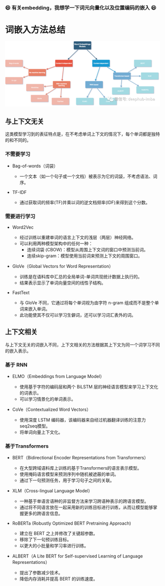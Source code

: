 ### :smile: 有关embedding，我想学一下词元向量化以及位置编码的嵌入 :laughing:




# 词嵌入方法总结

![词嵌入模型分类](../static/embedding/word_embedding.png)

## 与上下文无关

这类模型学习到的表征特点是，在不考虑单词上下文的情况下，每个单词都是独特的和不同的。

### 不需要学习

- Bag-of-words（词袋）
  * 一个文本（如一个句子或一个文档）被表示为它的词袋，不考虑语法、词序。

- TF-IDF
  * 通过获取词的频率(TF)并乘以词的逆文档频率(IDF)来得到这个分数。

### 需要进行学习

- Word2Vec
  * 经过训练以重建单词的语言上下文的浅层（两层）神经网络。
  * 可以利用两种模型架构中的任何一种：
    - 连续词袋 (CBOW)：模型从周围上下文词的窗口中预测当前词。
    - 连续skip-gram：模型使用当前词来预测上下文的周围窗口。

- GloVe（Global Vectors for Word Representation）
  * 训练是在语料库中汇总的全局单词-单词共现统计数据上执行的。
  * 结果表示显示了单词向量空间的线性子结构。

- FastText
  * 与 GloVe 不同，它通过将每个单词视为由字符 n-gram 组成而不是整个单词来嵌入单词。
  * 此功能使其不仅可以学习生僻词，还可以学习词汇表外的词。

## 上下文相关

与上下文无关的词嵌入不同，上下文相关的方法根据其上下文为同一个词学习不同的嵌入表示。

### 基于 RNN

- ELMO（Embeddings from Language Model）
  * 使用基于字符的编码层和两个 BiLSTM 层的神经语言模型来学习上下文化的词表示。
  * 可以学习情景化的单词表示。

- CoVe（Contextualized Word Vectors）
  * 使用深度 LSTM 编码器，该编码器来自经过机器翻译训练的注意力seq2seq模型。
  * 将单词向量上下文化。

### 基于Transformers

- BERT（Bidirectional Encoder Representations from Transformers）
  * 在大型跨域语料库上训练的基于Transformers的语言表示模型。
  * 使用掩码语言模型来预测序列中随机被遮蔽的单词。
  * 通过下一句预测任务，用于学习句子之间的关联。

- XLM（Cross-lingual Language Model）
  * 一种基于单语言语种的非监督方法来学习跨语种表示的跨语言模型。
  * 通过将不同语言放在一起采用新的训练目标进行训练，从而让模型能够掌握更多的跨语言信息。

- RoBERTa (Robustly Optimized BERT Pretraining Approach)
  * 建立在 BERT 之上并修改了关键超参数。
  * 移除了下一句预训练目标。
  * 以更大的小批量和学习率进行训练。

- ALBERT（A Lite BERT for Self-supervised Learning of Language Representations）
  * 提出了参数减少技术。
  * 降低内存消耗并提高 BERT 的训练速度。